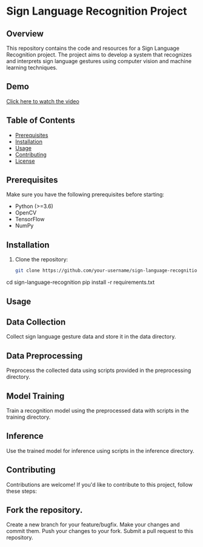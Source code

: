 # Sign Language Recognition Project


## Overview

This repository contains the code and resources for a Sign Language Recognition project. The project aims to develop a system that recognizes and interprets sign language gestures using computer vision and machine learning techniques.


## Demo
[Click here to watch the video](Presentation.mp4)

## Table of Contents

- [Prerequisites](#prerequisites)
- [Installation](#installation)
- [Usage](#usage)
- [Contributing](#contributing)
- [License](#license)

## Prerequisites

Make sure you have the following prerequisites before starting:

- Python (>=3.6)
- OpenCV
- TensorFlow
- NumPy

## Installation

1. Clone the repository:

   ```bash
   git clone https://github.com/your-username/sign-language-recognition.git
cd sign-language-recognition
pip install -r requirements.txt
## Usage
## Data Collection
Collect sign language gesture data and store it in the data directory.
## Data Preprocessing
Preprocess the collected data using scripts provided in the preprocessing directory.
## Model Training
Train a recognition model using the preprocessed data with scripts in the training directory.
## Inference
Use the trained model for inference using scripts in the inference directory.
## Contributing
Contributions are welcome! If you'd like to contribute to this project, follow these steps:

## Fork the repository.
Create a new branch for your feature/bugfix.
Make your changes and commit them.
Push your changes to your fork.
Submit a pull request to this repository.
